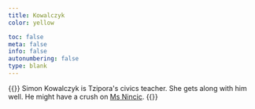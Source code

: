 ```yaml
---
title: Kowalczyk
color: yellow

toc: false
meta: false
info: false
autonumbering: false
type: blank
---
```

{{<note gray>}}
Simon Kowalczyk is Tzipora's civics teacher. She gets along with him well. He might have a crush on [Ms Nincic](/characters/nincic).
{{</note>}}